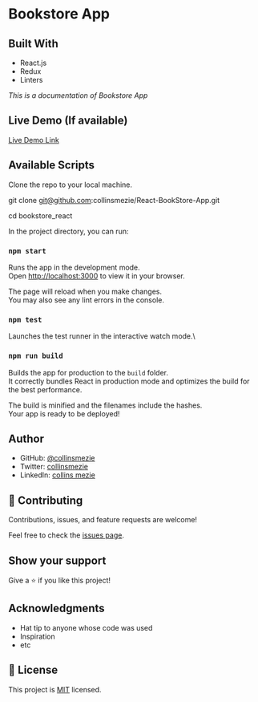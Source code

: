 # Bookstore App

## Built With

- React.js
- Redux
- Linters

*This is a documentation of Bookstore App*

## Live Demo (If available)

[Live Demo Link]()

## Available Scripts

Clone the repo to your local machine.

git clone git@github.com:collinsmezie/React-BookStore-App.git

cd bookstore_react

In the project directory, you can run:

### `npm start`

Runs the app in the development mode.\
Open [http://localhost:3000](http://localhost:3000) to view it in your browser.

The page will reload when you make changes.\
You may also see any lint errors in the console.

### `npm test`

Launches the test runner in the interactive watch mode.\


### `npm run build`

Builds the app for production to the `build` folder.\
It correctly bundles React in production mode and optimizes the build for the best performance.

The build is minified and the filenames include the hashes.\
Your app is ready to be deployed!
## Author

- GitHub: [@collinsmezie](https://github.com/collinsmezie)
- Twitter: [collinsmezie](https://twitter.com/collinsmezie)
- LinkedIn: [collins mezie](https://www.linkedin.com/in/collinsmezie/) 


## 🤝 Contributing

Contributions, issues, and feature requests are welcome!

Feel free to check the [issues page](../../issues/).

## Show your support

Give a ⭐ if you like this project!

## Acknowledgments

- Hat tip to anyone whose code was used
- Inspiration
- etc

## 📝 License

This project is [MIT](./MIT.md) licensed.